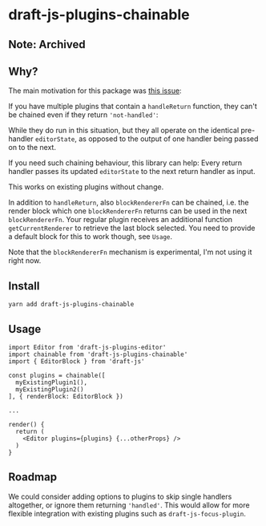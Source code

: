 # draft-js-plugins-chainable

## Note: Archived

## Why?

The main motivation for this package was [this issue](https://github.com/draft-js-plugins/draft-js-plugins/issues/1162):

If you have multiple plugins that contain a `handleReturn` function, they can't be chained even if they return `'not-handled'`:

While they do run in this situation, but they all operate on the identical pre-handler `editorState`, as opposed to the output of one handler being passed on to the next.

If you need such chaining behaviour, this library can help: Every return handler passes its updated `editorState` to the next return handler as input.

This works on existing plugins without change.

In addition to `handleReturn`, also `blockRendererFn` can be chained, i.e. the render block which one `blockRendererFn` returns can be used in the next `blockRendererFn`. Your regular plugin receives an additional function `getCurrentRenderer` to retrieve the last block selected. You need to provide a default block for this to work though, see `Usage`.

Note that the `blockRendererFn` mechanism is experimental, I'm not using it right now.

## Install

    yarn add draft-js-plugins-chainable

## Usage

    import Editor from 'draft-js-plugins-editor'
    import chainable from 'draft-js-plugins-chainable'
    import { EditorBlock } from 'draft-js'

    const plugins = chainable([
      myExistingPlugin1(),
      myExistingPlugin2()
    ], { renderBlock: EditorBlock })

    ...

    render() {
      return (
        <Editor plugins={plugins} {...otherProps} />
      )
    }

## Roadmap

We could consider adding options to plugins to skip single handlers altogether, or ignore them returning `'handled'`. This would allow for more flexible integration with existing plugins such as `draft-js-focus-plugin`.
